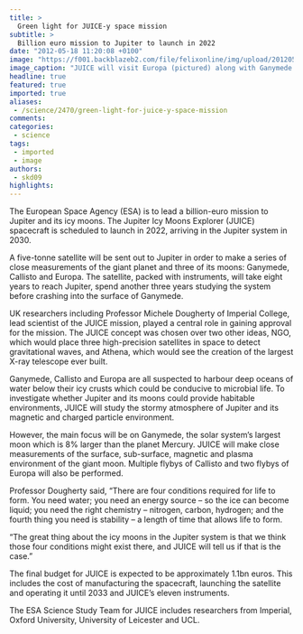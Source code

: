 ```yaml
---
title: >
  Green light for JUICE-y space mission
subtitle: >
  Billion euro mission to Jupiter to launch in 2022
date: "2012-05-18 11:20:08 +0100"
image: "https://f001.backblazeb2.com/file/felixonline/img/upload/201205181219-felix-20060729061958!europa-moon.jpg"
image_caption: "JUICE will visit Europa (pictured) along with Ganymede and Calisto"
headline: true
featured: true
imported: true
aliases:
 - /science/2470/green-light-for-juice-y-space-mission
comments:
categories:
 - science
tags:
 - imported
 - image
authors:
 - skd09
highlights:
---
```


The European Space Agency (ESA) is to lead a billion-euro mission to Jupiter and its icy moons. The Jupiter Icy Moons Explorer (JUICE) spacecraft is scheduled to launch in 2022, arriving in the Jupiter system in 2030.

A five-tonne satellite will be sent out to Jupiter in order to make a series of close measurements of the giant planet and three of its moons: Ganymede, Callisto and Europa. The satellite, packed with instruments, will take eight years to reach Jupiter, spend another three years studying the system before crashing into the surface of Ganymede.

UK researchers including Professor Michele Dougherty of Imperial College, lead scientist of the JUICE mission, played a central role in gaining approval for the mission. The JUICE concept was chosen over two other ideas, NGO, which would place three high-precision satellites in space to detect gravitational waves, and Athena, which would see the creation of the largest X-ray telescope ever built.

Ganymede, Callisto and Europa are all suspected to harbour deep oceans of water below their icy crusts which could be conducive to microbial life. To investigate whether Jupiter and its moons could provide habitable environments, JUICE will study the stormy atmosphere of Jupiter and its magnetic and charged particle environment.

However, the main focus will be on Ganymede, the solar system’s largest moon which is 8% larger than the planet Mercury. JUICE will make close measurements of the surface, sub-surface, magnetic and plasma environment of the giant moon. Multiple flybys of Callisto and two flybys of Europa will also be performed.

Professor Dougherty said, “There are four conditions required for life to form. You need water; you need an energy source – so the ice can become liquid; you need the right chemistry – nitrogen, carbon, hydrogen; and the fourth thing you need is stability – a length of time that allows life to form.

“The great thing about the icy moons in the Jupiter system is that we think those four conditions might exist there, and JUICE will tell us if that is the case.”

The final budget for JUICE is expected to be approximately 1.1bn euros. This includes the cost of manufacturing the spacecraft, launching the satellite and operating it until 2033 and JUICE’s eleven instruments.

The ESA Science Study Team for JUICE includes researchers from Imperial, Oxford University, University of Leicester and UCL.
